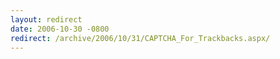 ```yaml
---
layout: redirect
date: 2006-10-30 -0800
redirect: /archive/2006/10/31/CAPTCHA_For_Trackbacks.aspx/
---
```

